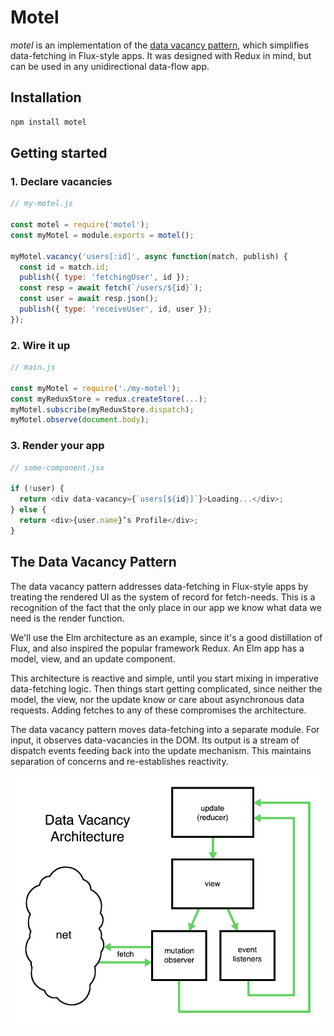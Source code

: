 # Motel

*motel* is an implementation of the [data vacancy pattern](https://medium.com/@greim/a-plan-for-data-fetching-a68d171af38), which simplifies data-fetching in Flux-style apps. It was designed with Redux in mind, but can be used in any unidirectional data-flow app.

## Installation

```bash
npm install motel
```

## Getting started

### 1. Declare vacancies

```js
// my-motel.js

const motel = require('motel');
const myMotel = module.exports = motel();

myMotel.vacancy('users[:id]', async function(match, publish) {
  const id = match.id;
  publish({ type: 'fetchingUser', id });
  const resp = await fetch(`/users/${id}`);
  const user = await resp.json();
  publish({ type: 'receiveUser', id, user });
});
```

### 2. Wire it up

```js
// main.js

const myMotel = require('./my-motel');
const myReduxStore = redux.createStore(...);
myMotel.subscribe(myReduxStore.dispatch);
myMotel.observe(document.body);
```

### 3. Render your app

```js
// some-component.jsx

if (!user) {
  return <div data-vacancy={`users[${id}]`}>Loading...</div>;
} else {
  return <div>{user.name}’s Profile</div>;
}
```

## The Data Vacancy Pattern

The data vacancy pattern addresses data-fetching in Flux-style apps by treating the rendered UI as the system of record for fetch-needs. This is a recognition of the fact that the only place in our app we know what data we need is the render function.

We'll use the Elm architecture as an example, since it's a good distillation of Flux, and also inspired the popular framework Redux. An Elm app has a model, view, and an update component.

This architecture is reactive and simple, until you start mixing in imperative data-fetching logic. Then things start getting complicated, since neither the model, the view, nor the update know or care about asynchronous data requests. Adding fetches to any of these compromises the architecture.

The data vacancy pattern moves data-fetching into a separate module. For input, it observes data-vacancies in the DOM. Its output is a stream of dispatch events feeding back into the update mechanism. This maintains separation of concerns and re-establishes reactivity.

![architectural drawing](./dv-arch.png?raw=true)
